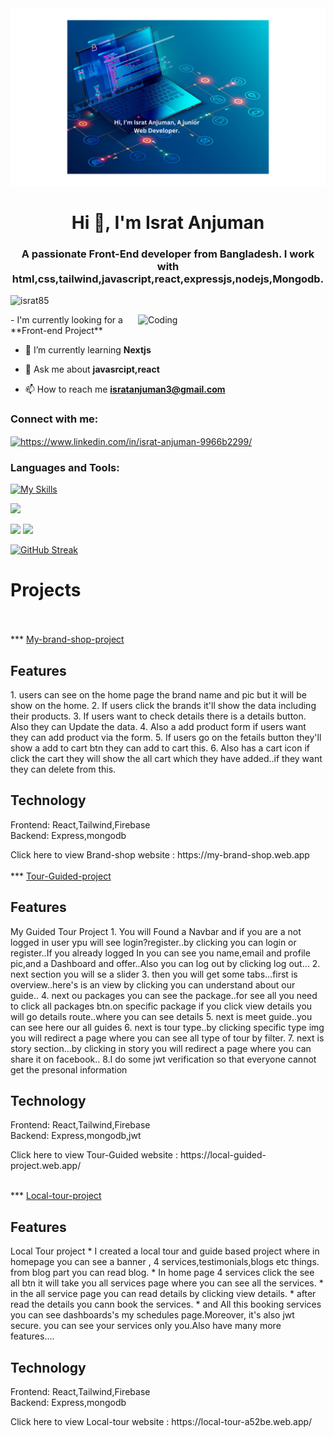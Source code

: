 <img alt="Write your topic (1).png" src="https://github.com/Israt85/Israt85/blob/main/Write%20your%20topic%20(1).png?raw=true" data-hpc="true" class="Box-sc-g0xbh4-0 kzRgrI">


<h1 align="center">Hi 👋, I'm Israt Anjuman</h1>
<h3 align="center">A passionate Front-End developer from Bangladesh. I work with html,css,tailwind,javascript,react,expressjs,nodejs,Mongodb.
</h3>

<p align="left"> <img src="https://komarev.com/ghpvc/?username=israt85&label=Profile%20views&color=0e75b6&style=flat" alt="israt85" /> </p>


<img align="right" width="300" alt="Coding" src="https://cdn.dribbble.com/users/4055494/screenshots/15215756/media/d2b66c4ca0192aa26d103448b3d1518b.gif"/>
- I'm currently looking for a **Front-end Project**

- 🌱 I’m currently learning **Nextjs**

- 💬 Ask me about **javasrcipt,react**

- 📫 How to reach me **isratanjuman3@gmail.com**

<h3 align="left">Connect with me:</h3>
<p align="left">
<a href="https://linkedin.com/in/https://www.linkedin.com/in/israt-anjuman-9966b2299/" target="blank"><img align="center" src="https://raw.githubusercontent.com/rahuldkjain/github-profile-readme-generator/master/src/images/icons/Social/linked-in-alt.svg" alt="https://www.linkedin.com/in/israt-anjuman-9966b2299/" height="30" width="40" /></a>
</p>

<h3 align="left">Languages and Tools:</h3>

 [![My Skills](https://skillicons.dev/icons?i=html,css,tailwind,mongodb,javascript,react,expressjs,nodejs,figma&theme=light)](https://skillicons.dev)

![](http://github-profile-summary-cards.vercel.app/api/cards/profile-details?username=Israt85&theme=blueberry)

![](http://github-profile-summary-cards.vercel.app/api/cards/repos-per-language?username=Israt85&theme=blueberry)
![](http://github-profile-summary-cards.vercel.app/api/cards/stats?username=Israt85&theme=blueberry)



[![GitHub Streak](https://github-readme-streak-stats.herokuapp.com?user=Israt85&theme=blueberry)](https://git.io/streak-stats)

<h1>Projects</h1>
<br/>
</br>
*** <a href="https://github.com/Israt85/My-brand-shop-project"> My-brand-shop-project </a>
<p> <h2> Features</h2>
1. users can see on the home page the brand name and pic but it will be show on the home.
2. If users click the brands it'll show the data including their products.
3. If users want to check details there is a details button. Also they can Update the data.
4. Also a add product form if users want they can add product via the form. 
5. If users go on the fetails button they'll show a add to cart btn they can add to cart this.
6. Also has a cart icon if click the cart they will show the all cart which they have added..if they want they can delete from this.
</p>
<p>
 <h2>Technology </h2>
 Frontend:
 React,Tailwind,Firebase <br/>
 Backend: Express,mongodb
</p>
Click here to view Brand-shop website : https://my-brand-shop.web.app
<br/>
</br>
*** <a href="https://github.com/Israt85/My-tour-guided-project"> Tour-Guided-project </a>
<p> <h2> Features</h2>
<!-- *** -->
My Guided Tour Project
<!-- *** -->
1. You will Found a Navbar and if you are a not logged in user ypu will see login?register..by clicking you can login or register..If you already logged In you can see you name,email and profile pic,and a Dashboard and offer..Also you can log out by clicking log out...
2. next section you will se a slider
3. then you will get some tabs...first is overview..here's is an view by clicking you can understand about our guide..
4. next ou packages you can see the package..for see all you need to click all packages btn.on specific package if you click view details you will go details route..where you can see details
5. next is meet guide..you can see here our all guides
6. next is tour type..by clicking specific type img you will redirect a page where you can see all type of tour by filter.
7. next is story section...by clicking in story you will redirect a page where you can share it on facebook..
8.I do some jwt verification so that everyone cannot get the presonal information

</p>
<p>
 <h2>Technology </h2>
 Frontend:
 React,Tailwind,Firebase <br/>
 Backend: Express,mongodb,jwt
</p>
Click here to view Tour-Guided website : https://local-guided-project.web.app/
<br/>
</br>

*** <a href="https://github.com/Israt85/My-local-tour-project"> Local-tour-project </a>
<p> <h2> Features</h2>
<!-- *** -->
Local Tour project
<!-- *** -->
* I created a local tour and guide based project where in homepage you can see a banner , 4 services,testimonials,blogs etc things. from blog part you can read blog.
* In home page 4 services click the see all btn it will take you all services page where you can see all the services. 
* in the all service page you can read details by clicking view details.
* after read the details you cann book the services.
* and All this booking services you can see dashboards's my schedules page.Moreover, it's also jwt secure. you can see your services only you.Also have many more features....
</p>
<p>
 <h2>Technology </h2>
 Frontend:
 React,Tailwind,Firebase <br/>
 Backend: Express,mongodb
</p>
Click here to view Local-tour website : https://local-tour-a52be.web.app/

